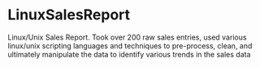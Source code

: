 # LinuxSalesReport
Linux/Unix Sales Report. Took over 200 raw sales entries, used various linux/unix scripting languages and techniques to pre-process, clean, and ultimately manipulate the data to identify various trends in the sales data
